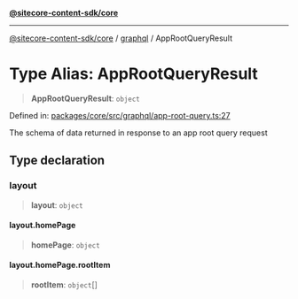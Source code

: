 [**@sitecore-content-sdk/core**](../../README.md)

***

[@sitecore-content-sdk/core](../../README.md) / [graphql](../README.md) / AppRootQueryResult

# Type Alias: AppRootQueryResult

> **AppRootQueryResult**: `object`

Defined in: [packages/core/src/graphql/app-root-query.ts:27](https://github.com/Sitecore/xmc-jss-dev/blob/8e2aea64ecdce7bb4d961b7ce3c4a30f3682bd2c/packages/core/src/graphql/app-root-query.ts#L27)

The schema of data returned in response to an app root query request

## Type declaration

### layout

> **layout**: `object`

#### layout.homePage

> **homePage**: `object`

#### layout.homePage.rootItem

> **rootItem**: `object`[]
